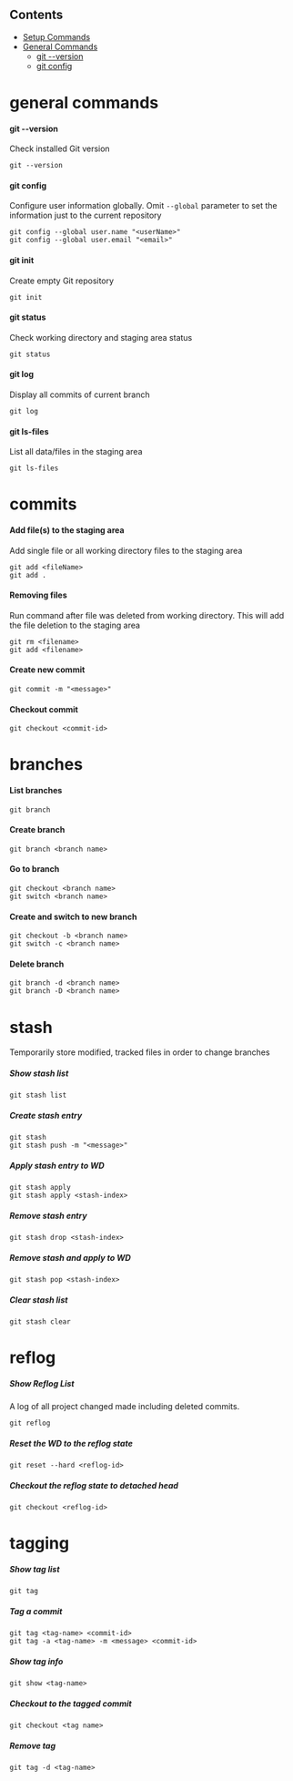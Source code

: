 ## Contents

* [Setup Commands](#setup-commands)
* [General Commands](#general-commands)
  * [git --version](#git---version)
  * [git config](#git-config)

# general commands

#### git --version
Check installed Git version
```
git --version
```
#### git config
Configure user information globally. Omit `--global` parameter to set the information just to the current repository
```
git config --global user.name "<userName>"
git config --global user.email "<email>"
```
#### git init
Create empty Git repository
```
git init
```
#### git status
Check working directory and staging area status
```
git status
```
#### git log
Display all commits of current branch
```
git log
```
#### git ls-files
List all data/files in the staging area
```
git ls-files
```

# commits

#### Add file(s) to the staging area
Add single file or all working directory files to the staging area
```
git add <fileName>
git add .
```
#### Removing files
Run command after file was deleted from working directory. This will add the file deletion to the staging area
```
git rm <filename>
git add <filename>
```
#### Create new commit
```
git commit -m "<message>"
```
#### Checkout commit
```
git checkout <commit-id>
```

# branches

#### List branches
````
git branch
````
#### Create branch
````
git branch <branch name>
````
#### Go to branch
````
git checkout <branch name>
git switch <branch name>
````
#### Create and switch to new branch
````
git checkout -b <branch name>
git switch -c <branch name>
````
#### Delete branch
````
git branch -d <branch name>
git branch -D <branch name>
````

# stash
Temporarily store modified, tracked files in order to change branches

##### Show stash list
```
git stash list
```
##### Create stash entry
```
git stash
git stash push -m "<message>"
```    
##### Apply stash entry to WD
```
git stash apply
git stash apply <stash-index>
```
##### Remove stash entry
```
git stash drop <stash-index>
```
##### Remove stash and apply to WD
```
git stash pop <stash-index>
```
##### Clear stash list
```
git stash clear
```

# reflog

##### Show Reflog List
A log of all project changed made including deleted commits.
```
git reflog
```
##### Reset the WD to the reflog state
```
git reset --hard <reflog-id>
```
##### Checkout the reflog state to detached head
```
git checkout <reflog-id>
```

# tagging

##### Show tag list
```
git tag
```
##### Tag a commit
```
git tag <tag-name> <commit-id>
git tag -a <tag-name> -m <message> <commit-id>
```
##### Show tag info
```
git show <tag-name>
```
##### Checkout to the tagged commit
```
git checkout <tag name>
```
##### Remove tag
```
git tag -d <tag-name>
```
